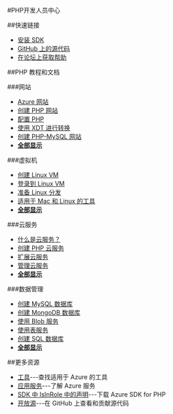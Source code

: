 <properties 
pageTitle="Windows Azure 开发人员中心：PHP" 
description="" 
services="PHP" 
documentationCenter="Develop" 
authors="" 
manager="Tiffena" 
editor="Eric Chen" />

#PHP开发人员中心

##快速链接

- [安装 SDK](/documentation/articles/php-download-sdk/)
- [GitHub 上的源代码](https://github.com/WindowsAzure/azure-sdk-for-php)
- [在论坛上获取帮助](/zh-cn/support/forums/)

##PHP 教程和文档

###网站

- [Azure 网站](/documentation/articles/fundamentals-application-models/#WebSites)
- [创建 PHP 网站](/documentation/articles/web-sites-php-create-web-sites/)
- [配置 PHP](/documentation/articles/web-sites-php-configure/)
- [使用 XDT 进行转换](/documentation/articles/web-sites-transform-extend/)
- [创建 PHP-MySQL 网站](/documentation/articles/web-sites-php-mysql-deploy-use-git/)
- **[全部显示](/documentation/develop/php/websites/)**

###虚拟机

- [创建 Linux VM](/documentation/articles/virtual-machines-linux-tutorial/)
- [登录到 Linux VM](/documentation/articles/virtual-machines-linux-how-to-log-on/)
- [准备 Linux 分发](/documentation/articles/virtual-machines-linux-create-upload-vhd/)
- [适用于 Mac 和 Linux 的工具](/documentation/articles/xplat-cli/)
- **[全部显示](/documentation/develop/php/virtual-machines/)**

###云服务

- [什么是云服务？](/documentation/articles/fundamentals-application-models/#CloudServices)
- [创建 PHP 云服务](/documentation/articles/cloud-services-php-create-web-role/)
- [扩展云服务](/documentation/articles/cloud-services-how-to-scale/)
- [管理云服务](/documentation/articles/cloud-services-how-to-manage/)
- **[全部显示](/documentation/develop/php/cloud-services/)**

###数据管理

- [创建 MySQL 数据库](/documentation/articles/store-php-create-mysql-database/)
- [创建 MongoDB 数据库](/documentation/articles/store-mongolab-php-create-mongodb/)
- [使用 Blob 服务](/documentation/articles/storage-php-how-to-use-blobs/)
- [使用表服务](/documentation/articles/storage-php-how-to-use-table-storage/)
- [创建 SQL 数据库](/documentation/articles/sql-database-php-how-to-use/)
- **[全部显示](/documentation/develop/php/data-management/)**

##更多资源

- [工具](/documentation/develop/php/tools/)---查找适用于 Azure 的工具
- [应用服务](/documentation/develop/php/app-services/)---了解 Azure 服务
- [SDK 中 IsInRole 中的声明](/documentation/articles/php-download-sdk/)---下载 Azure SDK for PHP
- [开放源](http://github.com/windowsazure/azure-sdk-for-php/)---在 GitHub 上查看和贡献源代码

